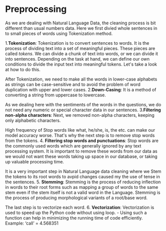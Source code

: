 # Preprocessing

As we are dealing with Natural Language Data, the cleaning process is bit different than usual numbers data. Here we first divied whole sentences in to small pieces of words using Tokenization method.
 
 1.**Tokenization**: Tokenization is to convert sentences to words. It is the process of dividing text into a set of meaningful pieces. These pieces are called *tokens*. We can divide a chunk of text into words, or we can divide it into sentences. Depending on the task at hand, we can define our own conditions to divide the input text into meaningful tokens. Let's take a look at how to do this.

 After Tokenization, we need to make all the words in lower-case alphabets as strings can be case-sensitive and to avoid the problem of word duplication with upper and lower cases. 
 2.**Down-Casing**: It is a method of converting a string from uppercase to lowercase. 

 As we dealing here with the sentiments of the words in the questions, we do not need any numeric or special character data in our sentences. 
 3.**Filtering non-alpha characters**:  Next, we removed non-alpha characters, keeping only alphabetic characters.

 High frequency of Stop words like what, he/she, is, the etc. can make our model accuracy worse. That's why the next step is to remove stop words from the tokens. 
 4. **Filtering stop words and punctuations**: Stop words are the commonly used words which are generally ignored by any text processing system. It is important to remove these words from our data as we would not want these words taking up space in our database, or taking up valuable processing time.

 It is a very important step in Natural Language data cleaning where we Stem the tokens to its root words to avpid changes caused my the use of tense in the sentences. 
 5. **Stemming**: Stemming is the process of reducing inflection in words to their root forms such as mapping a group of words to the same stem even if the stem itself is not a valid word in the Language. Stemming is the process of producing morphological variants of a root/base word. 

 The last step is to vectorize each word.
 6. **Vectorization**: Vectorization is used to speed up the Python code without using loop.  - Using such a function can help in minimizing the running time of code efficiently. Example: ‘call’ = 4.568351 
